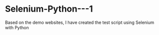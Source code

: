 # Selenium-Python---1

Based on the demo websites, I have created the test script using Selenium with Python
